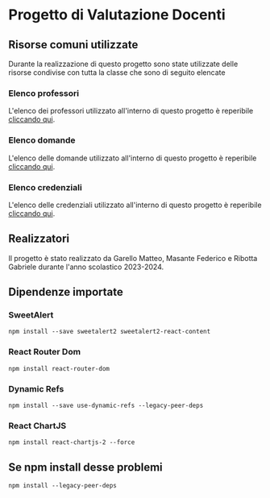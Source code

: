 # Progetto di Valutazione Docenti

## Risorse comuni utilizzate

Durante la realizzazione di questo progetto sono state utilizzate delle risorse condivise con tutta la classe che sono di seguito elencate

### Elenco professori

L'elenco dei professori utilizzato all'interno di questo progetto è reperibile [cliccando qui](https://github.com/1Lg20/ValutazioneDocenti/blob/main/ProfJSON.json).

### Elenco domande

L'elenco delle domande utilizzato all'interno di questo progetto è reperibile [cliccando qui](https://github.com/1Lg20/ValutazioneDocenti/blob/main/domandeProf.json).

### Elenco credenziali

L'elenco delle credenziali utilizzato all'interno di questo progetto è reperibile [cliccando qui](https://github.com/1Lg20/ValutazioneDocenti/blob/main/Credenziali.json).

## Realizzatori

Il progetto è stato realizzato da Garello Matteo, Masante Federico e Ribotta Gabriele durante l'anno scolastico 2023-2024.

## Dipendenze importate

### SweetAlert

`npm install --save sweetalert2 sweetalert2-react-content`

### React Router Dom

`npm install react-router-dom`

### Dynamic Refs

`npm install --save use-dynamic-refs --legacy-peer-deps`

### React ChartJS

`npm install react-chartjs-2 --force`

## Se npm install desse problemi

`npm install --legacy-peer-deps`
